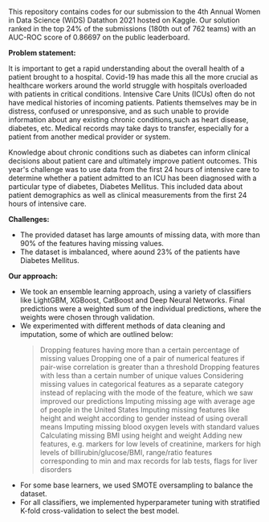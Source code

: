 This repository contains codes for our submission to the 4th Annual Women in Data Science (WiDS) Datathon 2021 hosted on Kaggle. Our solution ranked in the top 24% of the submissions (180th out of 762 teams) with an AUC-ROC score of 0.86697 on the public leaderboard.

**Problem statement:**

It is important to get a rapid understanding about the overall health of a patient brought to a hospital. Covid-19 has made this all the more crucial as healthcare workers around the world struggle with hospitals overloaded with patients in critical conditions. Intensive Care Units (ICUs) often do not have medical histories of incoming patients. Patients themselves may be in distress, confused or unresponsive, and as such unable to provide information about any existing chronic conditions,such as heart disease, diabetes, etc. Medical records may take days to transfer, especially for a patient from another medical provider or system.

Knowledge about chronic conditions such as diabetes can inform clinical decisions about patient care and ultimately improve patient outcomes. This year's challenge was to use data from the first 24 hours of intensive care to determine whether a patient admitted to an ICU has been diagnosed with a particular type of diabetes, Diabetes Mellitus. This included data about patient demographics as well as clinical measurements from the first 24 hours of intensive care.

**Challenges:**

- The provided dataset has large amounts of missing data, with more than 90% of the features having missing values.
- The dataset is imbalanced, where aound 23% of the patients have Diabetes Mellitus.


**Our approach:**

- We took an ensemble learning approach, using a variety of classifiers like LightGBM, XGBoost, CatBoost and Deep Neural Networks. Final predictions were a weighted sum of the individual predictions, where the weights were chosen through validation.
- We experimented with different methods of data cleaning and imputation, some of which are outlined below:
  > Dropping features having more than a certain percentage of missing values
  > Dropping one of a pair of numerical features if pair-wise correlation is greater than a threshold
  > Dropping features with less than a certain number of unique values
  > Considering missing values in categorical features as a separate category instead of replacing with the mode of the feature, which we saw improved our predictions
  > Imputing missing age with average age of people in the United States
  > Imputing missing features like height and weight according to gender instead of using overall means
  > Imputing missing blood oxygen levels with standard values
  > Calculating missing BMI using height and weight
  > Adding new features, e.g. markers for low levels of creatinine, markers for high levels of billirubin/glucose/BMI, range/ratio features corresponding to min and max records       for lab tests, flags for liver disorders
- For some base learners, we used SMOTE oversampling to balance the dataset.
- For all classifiers, we implemented hyperparameter tuning with stratified K-fold cross-validation to select the best model.
